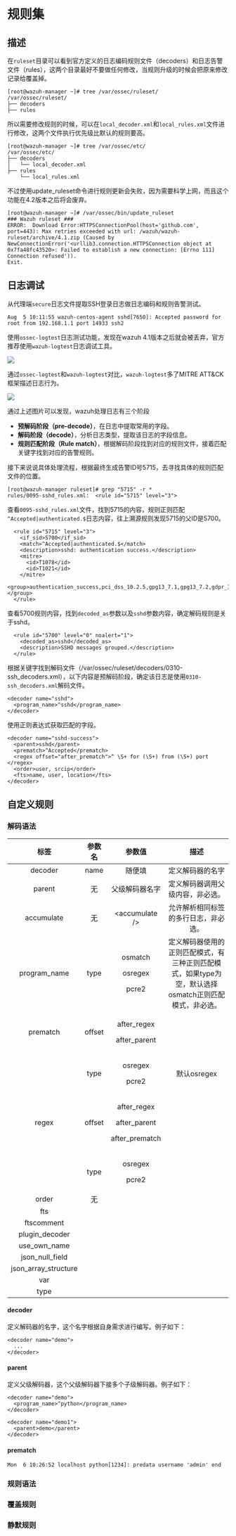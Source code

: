 # 规则集

## 描述

在`ruleset`目录可以看到官方定义的日志编码规则文件（decoders）和日志告警文件（rules），这两个目录最好不要做任何修改，当规则升级的时候会把原来修改记录给覆盖掉。

```
[root@wazuh-manager ~]# tree /var/ossec/ruleset/
/var/ossec/ruleset/
├── decoders
├── rules
```

所以需要修改规则的时候，可以在`local_decoder.xml`和`local_rules.xml`文件进行修改，这两个文件执行优先级比默认的规则要高。

```
[root@wazuh-manager ~]# tree /var/ossec/etc/
/var/ossec/etc/
├── decoders
│   └── local_decoder.xml
├── rules
    └── local_rules.xml
```

不过使用update\_ruleset命令进行规则更新会失败，因为需要科学上网，而且这个功能在4.2版本之后将会废弃。

```
[root@wazuh-manager ~]# /var/ossec/bin/update_ruleset
### Wazuh ruleset ###
ERROR: 	Download Error:HTTPSConnectionPool(host='github.com', port=443): Max retries exceeded with url: /wazuh/wazuh-ruleset/archive/4.1.zip (Caused by NewConnectionError('<urllib3.connection.HTTPSConnection object at 0x7fa48fc43520>: Failed to establish a new connection: [Errno 111] Connection refused')).
Exit.
```



## 日志调试

从代理端`secure`日志文件提取SSH登录日志做日志编码和规则告警测试。

```
Aug  5 10:11:55 wazuh-centos-agent sshd[7650]: Accepted password for root from 192.168.1.1 port 14933 ssh2
```

使用`ossec-logtest`日志测试功能，发现在wazuh 4.1版本之后就会被丢弃，官方推荐使用`wazuh-logtest`日志调试工具。

![](<../.gitbook/assets/image (202).png>)

通过`ossec-logtest`和`wazuh-logtest`对比，`wazuh-logtest`多了MITRE ATT\&CK框架描述日志行为。

![](<../.gitbook/assets/image (203).png>)

通过上述图片可以发现，wazuh处理日志有三个阶段

* **预解码阶段（pre-decode）**，在日志中提取常用的字段。
* **解码阶段（decode）**，分析日志类型，提取该日志的字段信息。
* **规则匹配阶段（Rule match）**，根据解码阶段找到对应的规则文件，接着匹配关键字找到对应的告警规则。

接下来说说具体处理流程，根据最终生成告警ID号5715，去寻找具体的规则匹配文件的位置。

```
[root@wazuh-manager ruleset]# grep "5715" -r *
rules/0095-sshd_rules.xml:  <rule id="5715" level="3">
```

查看`0095-sshd_rules.xml`文件，找到5715的内容，规则正则匹配`^Accepted|authenticated.$`日志内容，往上溯源规则发现5715的父ID是5700。

```
  <rule id="5715" level="3">
    <if_sid>5700</if_sid>
    <match>^Accepted|authenticated.$</match>
    <description>sshd: authentication success.</description>
    <mitre>
      <id>T1078</id>
      <id>T1021</id>
    </mitre>
    <group>authentication_success,pci_dss_10.2.5,gpg13_7.1,gpg13_7.2,gdpr_IV_32.2,hipaa_164.312.b,nist_800_53_AU.14,nist_800_53_AC.7,tsc_CC6.8,tsc_CC7.2,tsc_CC7.3,</group>
  </rule>
```

查看5700规则内容，找到`decoded_as`参数以及`sshd`参数内容，确定解码规则是关于sshd。

```
  <rule id="5700" level="0" noalert="1">
    <decoded_as>sshd</decoded_as>
    <description>SSHD messages grouped.</description>
  </rule>
```

根据关键字找到解码文件（/var/ossec/ruleset/decoders/0310-ssh\_decoders.xml），以下内容是预解码阶段，确定该日志是使用`0310-ssh_decoders.xml`解码文件。

```
<decoder name="sshd">
  <program_name>^sshd</program_name>
</decoder>
```

使用正则表达式获取匹配的字段。

```
<decoder name="sshd-success">
  <parent>sshd</parent>
  <prematch>^Accepted</prematch>
  <regex offset="after_prematch">^ \S+ for (\S+) from (\S+) port </regex>
  <order>user, srcip</order>
  <fts>name, user, location</fts>
</decoder>
```

## 自定义规则

### 解码语法





|           标签           |   参数名  |                             参数值                            |                            描述                            |
| :--------------------: | :----: | :--------------------------------------------------------: | :------------------------------------------------------: |
|         decoder        |  name  |                             随便填                            |                         定义解码器的名字                         |
|         parent         |    无   |                           父级解码器名字                          |                     定义解码器调用父级内容，非必选。                     |
|       accumulate       |    无   |                       \<accumulate />                      |                    允许解析相同标签的多行日志，非必选。                    |
|     program\_name      |  type  |          <p>osmatch</p><p>osregex</p><p>pcre2</p>          | 定义解码器使用的正则匹配模式，有三种正则匹配模式，如果type为空，默认选择osmatch正则匹配模式，非必选。 |
|        prematch        | offset |            <p>after_regex</p><p>after_parent</p>           |                                                          |
|                        |  type  |                 <p>osregex</p><p>pcre2</p>                 |                         默认osregex                        |
|          regex         | offset | <p>after_regex</p><p>after_parent</p><p>after_prematch</p> |                                                          |
|                        |  type  |                 <p>osregex</p><p>pcre2</p>                 |                                                          |
|          order         |    无   |                                                            |                                                          |
|           fts          |        |                                                            |                                                          |
|       ftscomment       |        |                                                            |                                                          |
|     plugin\_decoder    |        |                                                            |                                                          |
|     use\_own\_name     |        |                                                            |                                                          |
|    json\_null\_field   |        |                                                            |                                                          |
| json\_array\_structure |        |                                                            |                                                          |
|           var          |        |                                                            |                                                          |
|          type          |        |                                                            |                                                          |

#### decoder

定义解码器的名字，这个名字根据自身需求进行编写。例子如下：

```
<decoder name="demo">
  ...
</decoder>
```

#### parent

定义父级解码器，这个父级解码器下接多个子级解码器。例子如下：

```
<decoder name="demo">
  <program_name>^python</program_name>
</decoder>

<decoder name="demo1">
  <parent>demo</parent>
</decoder>
```

#### prematch

```
Mon  6 10:26:52 localhost python[1234]: predata username 'admin' end
```









### 规则语法





### 覆盖规则



### 静默规则



